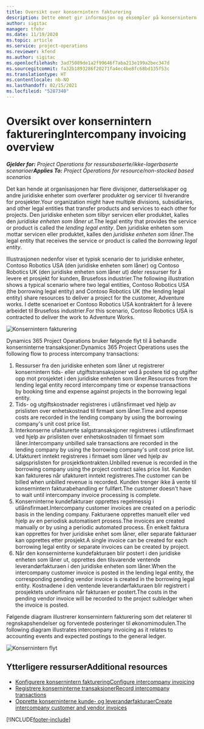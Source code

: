 ```yaml
---
title: Oversikt over konsernintern fakturering
description: Dette emnet gir informasjon og eksempler på konsernintern fakturering for prosjekter.
author: sigitac
manager: tfehr
ms.date: 11/19/2020
ms.topic: article
ms.service: project-operations
ms.reviewer: kfend
ms.author: sigitac
ms.openlocfilehash: 3ad75089de1a2f99646f7aba213e199a2bec347d
ms.sourcegitcommit: fa32b1893286f20271fa4ec4be8fc68bd135f53c
ms.translationtype: HT
ms.contentlocale: nb-NO
ms.lasthandoff: 02/15/2021
ms.locfileid: "5287340"
---
```

# <a name="intercompany-invoicing-overview"></a><span data-ttu-id="443b2-103">Oversikt over konsernintern fakturering</span><span class="sxs-lookup"><span data-stu-id="443b2-103">Intercompany invoicing overview</span></span>

<span data-ttu-id="443b2-104">_**Gjelder for:** Project Operations for ressursbaserte/ikke-lagerbaserte scenarioer_</span><span class="sxs-lookup"><span data-stu-id="443b2-104">_**Applies To:** Project Operations for resource/non-stocked based scenarios_</span></span>

<span data-ttu-id="443b2-105">Det kan hende at organisasjonen har flere divisjoner, datterselskaper og andre juridiske enheter som overfører produkter og servicer til hverandre for prosjekter.</span><span class="sxs-lookup"><span data-stu-id="443b2-105">Your organization might have multiple divisions, subsidiaries, and other legal entities that transfer products and services to each other for projects.</span></span> <span data-ttu-id="443b2-106">Den juridiske enheten som tilbyr servicen eller produktet, kalles den *juridiske enheten som låner ut*.</span><span class="sxs-lookup"><span data-stu-id="443b2-106">The legal entity that provides the service or product is called the *lending legal entity*.</span></span> <span data-ttu-id="443b2-107">Den juridiske enheten som mottar servicen eller produktet, kalles den *juridiske enheten som låner*.</span><span class="sxs-lookup"><span data-stu-id="443b2-107">The legal entity that receives the service or product is called the *borrowing legal entity*.</span></span>

<span data-ttu-id="443b2-108">Illustrasjonen nedenfor viser et typisk scenario der to juridiske enheter, Contoso Robotics USA (den juridiske enheten som låner) og Contoso Robotics UK (den juridiske enheten som låner ut) deler ressurser for å levere et prosjekt for kunden, Brusefoss industrier.</span><span class="sxs-lookup"><span data-stu-id="443b2-108">The following illustration shows a typical scenario where two legal entities, Contoso Robotics USA (the borrowing legal entity) and Contoso Robotics UK (the lending legal entity) share resources to deliver a project for the customer, Adventure works.</span></span> <span data-ttu-id="443b2-109">I dette scenarioet er Contoso Robotics USA kontraktert for å levere arbeidet til Brusefoss industrier.</span><span class="sxs-lookup"><span data-stu-id="443b2-109">For this scenario, Contoso Robotics USA is contracted to deliver the work to Adventure Works.</span></span>

![Konsernintern fakturering](./media/IntercompanyScenario.png) 

<span data-ttu-id="443b2-111">Dynamics 365 Project Operations bruker følgende flyt til å behandle konserninterne transaksjoner:</span><span class="sxs-lookup"><span data-stu-id="443b2-111">Dynamics 365 Project Operations uses the following flow to process intercompany transactions:</span></span>

1. <span data-ttu-id="443b2-112">Ressurser fra den juridiske enheten som låner ut registrerer konsernintern tids- eller utgiftstransaksjoner ved å postere tid og utgifter opp mot prosjektet i den juridiske enheten som låner.</span><span class="sxs-lookup"><span data-stu-id="443b2-112">Resources from the lending legal entity record intercompany time or expense transactions by booking time and expense against projects in the borrowing legal entity.</span></span>
2. <span data-ttu-id="443b2-113">Tids- og utgiftskostnader registreres i utlånsfirmaet ved hjelp av prislisten over enhetskostnad til firmaet som låner.</span><span class="sxs-lookup"><span data-stu-id="443b2-113">Time and expense costs are recorded in the lending company by using the borrowing company's unit cost price list.</span></span>
3. <span data-ttu-id="443b2-114">Interkonserne ufakturerte salgstransaksjoner registreres i utlånsfirmaet ved hjelp av prislisten over enhetskostnaden til firmaet som låner.</span><span class="sxs-lookup"><span data-stu-id="443b2-114">Intercompany unbilled sale transactions are recorded in the lending company by using the borrowing company's unit cost price list.</span></span>
4. <span data-ttu-id="443b2-115">Ufakturert inntekt registreres i firmaet som låner ved hjelp av salgsprislisten for prosjektkontrakten.</span><span class="sxs-lookup"><span data-stu-id="443b2-115">Unbilled revenue is recorded in the borrowing company using the project contract sales price list.</span></span> <span data-ttu-id="443b2-116">Kunden kan faktureres når ufakturert inntekt registreres.</span><span class="sxs-lookup"><span data-stu-id="443b2-116">The customer can be billed when unbilled revenue is recorded.</span></span> <span data-ttu-id="443b2-117">Kunden trenger ikke å vente til konsernintern fakturabehandling er fullført.</span><span class="sxs-lookup"><span data-stu-id="443b2-117">The customer doesn't have to wait until intercompany invoice processing is complete.</span></span>
5. <span data-ttu-id="443b2-118">Konserninterne kundefakturaer opprettes regelmessig i utlånsfirmaet.</span><span class="sxs-lookup"><span data-stu-id="443b2-118">Intercompany customer invoices are created on a periodic basis in the lending company.</span></span> <span data-ttu-id="443b2-119">Fakturaene opprettes manuelt eller ved hjelp av en periodisk automatisert prosess.</span><span class="sxs-lookup"><span data-stu-id="443b2-119">The invoices are created manually or by using a periodic automated process.</span></span> <span data-ttu-id="443b2-120">Én enkelt faktura kan opprettes for hver juridiske enhet som låner, eller separate fakturaer kan opprettes etter prosjekt.</span><span class="sxs-lookup"><span data-stu-id="443b2-120">A single invoice can be created for each borrowing legal entity or separate invoices can be created by project.</span></span>
6. <span data-ttu-id="443b2-121">Når den konserninterne kundefakturaen blir postert i den juridiske enheten som låner ut, opprettes den tilsvarende ventende leverandørfakturaen i den juridiske enheten som låner.</span><span class="sxs-lookup"><span data-stu-id="443b2-121">When the intercompany customer invoice is posted in the lending legal entity, the corresponding pending vendor invoice is created in the borrowing legal entity.</span></span> <span data-ttu-id="443b2-122">Kostnadene i den ventende leverandørfakturaen blir registrert i prosjektets underfinans når fakturaen er postert.</span><span class="sxs-lookup"><span data-stu-id="443b2-122">The costs in the pending vendor invoice will be recorded to the project subledger when the invoice is posted.</span></span>

<span data-ttu-id="443b2-123">Følgende diagram illustrerer konsernintern fakturering som det relaterer til regnskapshendelser og forventede posteringer til økonomimodulen.</span><span class="sxs-lookup"><span data-stu-id="443b2-123">The following diagram illustrates intercompany invoicing as it relates to accounting events and expected postings to the general ledger.</span></span>

![Konsernintern flyt](./media/IntercompanyFlow.png)

## <a name="additional-resources"></a><span data-ttu-id="443b2-125">Ytterligere ressurser</span><span class="sxs-lookup"><span data-stu-id="443b2-125">Additional resources</span></span>

- [<span data-ttu-id="443b2-126">Konfigurere konsernintern fakturering</span><span class="sxs-lookup"><span data-stu-id="443b2-126">Configure intercompany invoicing</span></span>](configure-intercompany-invoicing.md)
- [<span data-ttu-id="443b2-127">Registrere konserninterne transaksjoner</span><span class="sxs-lookup"><span data-stu-id="443b2-127">Record intercompany transactions</span></span>](create-intercompany-transactions.md)
- [<span data-ttu-id="443b2-128">Opprette konserninterne kunde- og leverandørfakturaer</span><span class="sxs-lookup"><span data-stu-id="443b2-128">Create intercompany customer and vendor invoices</span></span>](create-intercompany-customer-vendor-invoices.md)


[!INCLUDE[footer-include](../includes/footer-banner.md)]